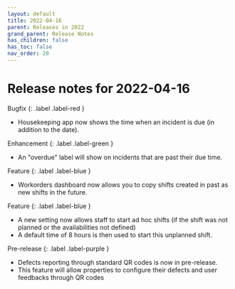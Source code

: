 ```yaml
---
layout: default
title: 2022-04-16
parent: Releases in 2022
grand_parent: Release Notes
has_children: false
has_toc: false
nav_order: 20
---
```


# Release notes for 2022-04-16

Bugfix
{: .label .label-red }
- Housekeeping app now shows the time when an incident is due (in addition to the date).

Enhancement
{: .label .label-green }
- An "overdue" label will show on incidents that are past their due time. 

Feature
{: .label .label-blue }
- Workorders dashboard now allows you to copy shifts created in past as new shifts in the future.

Feature
{: .label .label-blue }
- A new setting now allows staff to start ad hoc shifts (if the shift was not planned or the availabilities not defined)
- A default time of 8 hours is then used to start this unplanned shift.

Pre-release
{: .label .label-purple }
- Defects reporting through standard QR codes is now in pre-release. 
- This feature will allow properties to configure their defects and user feedbacks through QR codes
